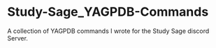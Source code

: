 # Study-Sage_YAGPDB-Commands
A collection of YAGPDB commands I wrote for the Study Sage discord Server.
